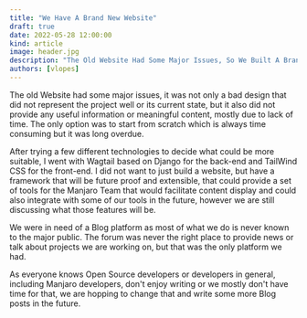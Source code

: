 ```yaml
---
title: "We Have A Brand New Website"
draft: true
date: 2022-05-28 12:00:00
kind: article
image: header.jpg
description: "The Old Website Had Some Major Issues, So We Built A Brand New One From Scratch."
authors: [vlopes]
---
```

The old Website had some major issues, it was not only a bad design that did not represent the project well or its current state, but it also did not provide any useful information or meaningful content, mostly due to lack of time. The only option was to start from scratch which is always time consuming but it was long overdue.

After trying a few different technologies to decide what could be more suitable, I went with Wagtail based on Django for the back-end and TailWind CSS for the front-end. I did not want to just build a website, but have a framework that will be future proof and extensible, that could provide a set of tools for the Manjaro Team that would facilitate content display and could also integrate with some of our tools in the future, however we are still discussing what those features will be.

We were in need of a Blog platform as most of what we do is never known to the major public. The forum was never the right place to provide news or talk about projects we are working on, but that was the only platform we had.

As everyone knows Open Source developers or developers in general, including Manjaro developers, don't enjoy writing or we mostly don't have time for that, we are hopping to change that and write some more Blog posts in the future.
